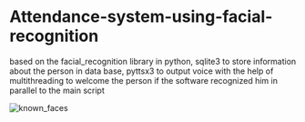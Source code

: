 
# Attendance-system-using-facial-recognition

based on the facial_recognition library in python, 
sqlite3 to store information about the person in data base,
pyttsx3 to output voice with the help of multithreading to welcome the person if the software recognized him in parallel to the main script



![known_faces](https://user-images.githubusercontent.com/55564714/124616878-bf2f7e00-de76-11eb-995f-2ea5584809f9.PNG)
